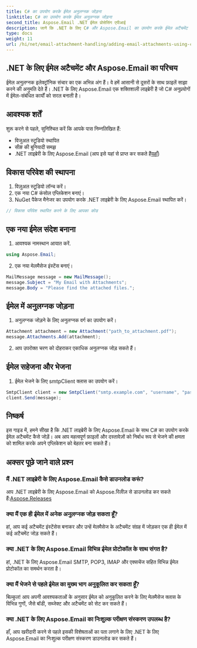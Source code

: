 ```yaml
---
title: C# का उपयोग करके ईमेल अनुलग्नक जोड़ना
linktitle: C# का उपयोग करके ईमेल अनुलग्नक जोड़ना
second_title: Aspose.Email .NET ईमेल प्रोसेसिंग एपीआई
description: जानें कि .NET के लिए C# और Aspose.Email का उपयोग करके ईमेल अटैचमेंट कैसे जोड़ें। निर्बाध एकीकरण के लिए कोड उदाहरणों के साथ चरण-दर-चरण मार्गदर्शिका।
type: docs
weight: 11
url: /hi/net/email-attachment-handling/adding-email-attachments-using-csharp/
---
```


## .NET के लिए ईमेल अटैचमेंट और Aspose.Email का परिचय

ईमेल अनुलग्नक इलेक्ट्रॉनिक संचार का एक अभिन्न अंग हैं। वे हमें आसानी से दूसरों के साथ फ़ाइलें साझा करने की अनुमति देते हैं। .NET के लिए Aspose.Email एक शक्तिशाली लाइब्रेरी है जो C# अनुप्रयोगों में ईमेल-संबंधित कार्यों को सरल बनाती है।

## आवश्यक शर्तें

शुरू करने से पहले, सुनिश्चित करें कि आपके पास निम्नलिखित हैं:

- विजुअल स्टूडियो स्थापित
- सी# की बुनियादी समझ
-  .NET लाइब्रेरी के लिए Aspose.Email (आप इसे यहां से प्राप्त कर सकते हैं[यहाँ](https://products.aspose.com/email/net))

## विकास परिवेश की स्थापना

1. विज़ुअल स्टूडियो लॉन्च करें।
2. एक नया C# कंसोल एप्लिकेशन बनाएं।
3. NuGet पैकेज मैनेजर का उपयोग करके .NET लाइब्रेरी के लिए Aspose.Email स्थापित करें।

```csharp
// विकास परिवेश स्थापित करने के लिए आपका कोड
```

## एक नया ईमेल संदेश बनाना

1. आवश्यक नामस्थान आयात करें.

```csharp
using Aspose.Email;

```

2. एक नया मेलमैसेज इंस्टेंस बनाएं।

```csharp
MailMessage message = new MailMessage();
message.Subject = "My Email with Attachments";
message.Body = "Please find the attached files.";
```

## ईमेल में अनुलग्नक जोड़ना

1. अनुलग्नक जोड़ने के लिए अनुलग्नक वर्ग का उपयोग करें।

```csharp
Attachment attachment = new Attachment("path_to_attachment.pdf");
message.Attachments.Add(attachment);
```

2. आप उपरोक्त चरण को दोहराकर एकाधिक अनुलग्नक जोड़ सकते हैं।

## ईमेल सहेजना और भेजना

1. ईमेल भेजने के लिए smtpClient क्लास का उपयोग करें।

```csharp
SmtpClient client = new SmtpClient("smtp.example.com", "username", "password");
client.Send(message);
```

## निष्कर्ष

इस गाइड में, हमने सीखा है कि .NET लाइब्रेरी के लिए Aspose.Email के साथ C# का उपयोग करके ईमेल अटैचमेंट कैसे जोड़ें। अब आप महत्वपूर्ण फ़ाइलों और दस्तावेज़ों को निर्बाध रूप से भेजने की क्षमता को शामिल करके अपने एप्लिकेशन को बेहतर बना सकते हैं।

## अक्सर पूछे जाने वाले प्रश्न

### मैं .NET लाइब्रेरी के लिए Aspose.Email कैसे डाउनलोड करूं?

 आप .NET लाइब्रेरी के लिए Aspose.Email को Aspose.रिलीज़ से डाउनलोड कर सकते हैं:[Aspose.Releases](https://releases.aspose.com/email/net/)

### क्या मैं एक ही ईमेल में अनेक अनुलग्नक जोड़ सकता हूँ?

हां, आप कई अटैचमेंट इंस्टेंसेस बनाकर और उन्हें मेलमैसेज के अटैचमेंट संग्रह में जोड़कर एक ही ईमेल में कई अटैचमेंट जोड़ सकते हैं।

### क्या .NET के लिए Aspose.Email विभिन्न ईमेल प्रोटोकॉल के साथ संगत है?

हां, .NET के लिए Aspose.Email SMTP, POP3, IMAP और एक्सचेंज सहित विभिन्न ईमेल प्रोटोकॉल का समर्थन करता है।

### क्या मैं भेजने से पहले ईमेल का मुख्य भाग अनुकूलित कर सकता हूँ?

बिल्कुल! आप अपनी आवश्यकताओं के अनुसार ईमेल को अनुकूलित करने के लिए मेलमैसेज क्लास के विभिन्न गुणों, जैसे बॉडी, सब्जेक्ट और अटैचमेंट को सेट कर सकते हैं।

### क्या .NET के लिए Aspose.Email का निःशुल्क परीक्षण संस्करण उपलब्ध है?

हाँ, आप खरीदारी करने से पहले इसकी विशेषताओं का पता लगाने के लिए .NET के लिए Aspose.Email का निःशुल्क परीक्षण संस्करण डाउनलोड कर सकते हैं।